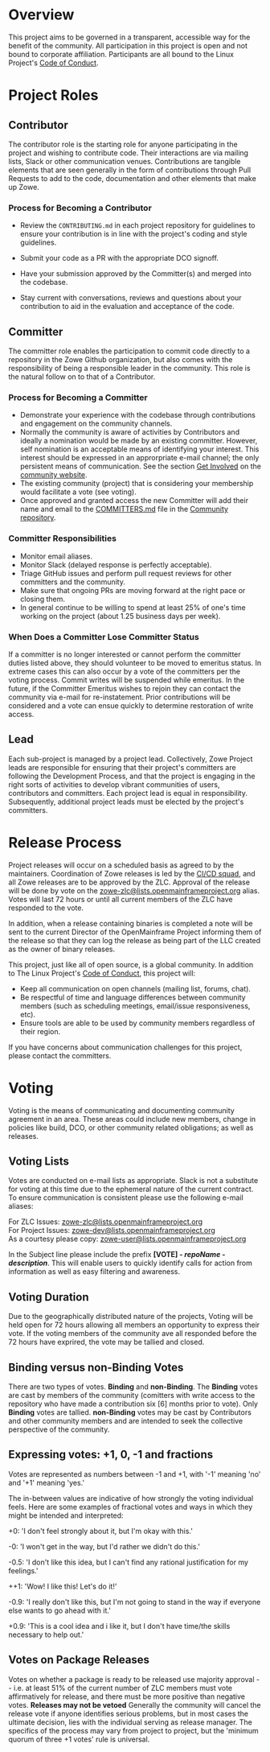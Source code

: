 # Overview

This project aims to be governed in a transparent, accessible way for the benefit of the community. All participation in this project is open and not bound to corporate affiliation.  Participants are all bound to the Linux Project's [Code of Conduct](https://events.linuxfoundation.org/code-of-conduct/).

# Project Roles

## Contributor

The contributor role is the starting role for anyone participating in the project and wishing to contribute code.  Their interactions are via mailing lists, Slack or other communication venues.  Contributions are tangible elements that are seen generally in the form of contributions through Pull Requests to add to the code, documentation and other elements that make up Zowe.

### Process for Becoming a Contributor

* Review the `CONTRIBUTING.md` in each project repository for guidelines to ensure your contribution is in line with the project's coding and style guidelines.

* Submit your code as a PR with the appropriate DCO signoff.
* Have your submission approved by the Committer(s) and merged into the codebase.
* Stay current with conversations, reviews and questions about your contribution to aid in the evaluation and acceptance of the code.

## Committer

The committer role enables the participation to commit code directly to a repository in the Zowe Github organization, but also comes with the responsibility of being a responsible leader in the community.  This role is the natural follow on to that of a Contributor.

### Process for Becoming a Committer

* Demonstrate your experience with the codebase through contributions and engagement on the community channels.
* Normally the community is aware of activities by Contributors and ideally a nomination would be made by an existing committer.  However, self nomination is an acceptable means of identifying your interest.  This interest should be expressed in an approrpriate e-mail channel; the only persistent means of communication.  See the section [Get Involved](https://zowe.org/contribute/) on the [community website](https://zowe.org).
* The existing community (project) that is considering your membership would facilitate a vote (see voting).
* Once approved and granted access the new Committer will add their name and email to the [COMMITTERS.md](https://github.com/zowe/community/tree/master/COMMITTERS.md) file in the [Community repository](https://github.com/zowe/community/).  

### Committer Responsibilities

* Monitor email aliases.
* Monitor Slack (delayed response is perfectly acceptable).
* Triage GitHub issues and perform pull request reviews for other committers and the community.
* Make sure that ongoing PRs are moving forward at the right pace or closing them.
* In general continue to be willing to spend at least 25% of one's time working on the project (about 1.25 business days per week).

### When Does a Committer Lose Committer Status

If a committer is no longer interested or cannot perform the committer duties listed above, they should volunteer to be moved to emeritus status. In extreme cases this can also occur by a vote of the committers per the voting process.  Commit writes will be suspended while emeritus.  In the future, if the Committer Emeritus wishes to rejoin they can contact the community via e-mail for re-instatement.  Prior contributions will be considered and a vote can ensue quickly to determine restoration of write access.

## Lead

Each sub-project is managed by a project lead.  Collectively, Zowe Project leads are responsible for ensuring that their project's committers are following the Development Process, and that the project is engaging in the right sorts of activities to develop vibrant communities of users, contributors and committers.  Each project lead is equal in responsibility.  Subsequently, additional project leads must be elected by the project's committers.

# Release Process

Project releases will occur on a scheduled basis as agreed to by the maintainers. Coordination of Zowe releases is led by the [CI/CD squad](https://github.com/zowe/community/tree/master/CI-CD/Meeting%20Minutes%20and%20Recordings), and all Zowe releases are to be approved by the ZLC.  Approval of the release will be done by vote on the [zowe-zlc@lists.openmainframeproject.org](mailto:zowe-zlc@lists.openmainframeproject.org) alias.  Votes will last 72 hours or until all current members of the ZLC have responded to the vote.  

In addition, when a release containing binaries is completed a note will be sent to the current Director of the OpenMainframe Project informing them of the release so that they can log the release as being part of the LLC created as the owner of binary releases.


This project, just like all of open source, is a global community. In addition to The Linux Project's [Code of Conduct](https://events.linuxfoundation.org/code-of-conduct/), this project will:

* Keep all communication on open channels (mailing list, forums, chat).
* Be respectful of time and language differences between community members (such as scheduling meetings, email/issue responsiveness, etc).
* Ensure tools are able to be used by community members regardless of their region.

If you have concerns about communication challenges for this project, please contact the committers.

# Voting

Voting is the means of communicating and documenting community agreement in an area.  These areas could include new members, change in policies like build, DCO, or other community related obligations; as well as releases.


## Voting Lists
Votes are conducted on e-mail lists as appropriate.  Slack is not a substitute for voting at this time due to the ephemeral nature of the current contract.  To ensure communication is consistent please use the following e-mail aliases:

For ZLC Issues:  [zowe-zlc@lists.openmainframeproject.org](mailto:zowe-zlc@lists.openmainframeproject.org)   
For Project Issues:  [zowe-dev@lists.openmainframeproject.org](mailto:zowe-dev@lists.openmainframeproject.org)   
As a courtesy please copy: [zowe-user@lists.openmainframeproject.org](zowe-user@lists.openmainframeproject.org)   

In the Subject line please include the prefix **[VOTE] - *repoName* - *description***.  This will enable users to quickly identify calls for action from information as well as easy filtering and awareness.   

## Voting Duration
Due to the geographically distributed nature of the projects, Voting will be held open for 72 hours allowing all members an opportunity to express their vote.  If the voting members of the community ave all responded before the 72 hours have exprired, the vote may be tallied and closed.   

## Binding versus non-Binding Votes
There are two types of votes.  **Binding** and **non-Binding**.  The **Binding** votes are cast by members of the community (comitters with write access to the repository who have made a contribution six [6] months prior to vote).  Only **Binding** votes are tallied.  **non-Binding** votes may be cast by Contributors and other community members and are intended to seek the collective perspective of the community.

## Expressing votes: +1, 0, -1 and fractions
 Votes are represented as numbers between -1 and +1, with '-1' meaning 'no' and '+1' meaning 'yes.'

The in-between values are indicative of how strongly the voting individual feels. Here are some examples of fractional votes and ways in which they might be intended and interpreted:

+0: 'I don't feel strongly about it, but I'm okay with this.'

-0: 'I won't get in the way, but I'd rather we didn't do this.'

-0.5: 'I don't like this idea, but I can't find any rational justification for my feelings.'

++1: 'Wow! I like this! Let's do it!'

-0.9: 'I really don't like this, but I'm not going to stand in the way if everyone else wants to go ahead with it.'

+0.9: 'This is a cool idea and i like it, but I don't have time/the skills necessary to help out.'

## Votes on Package Releases
Votes on whether a package is ready to be released use majority approval -- i.e. at least 51% of the current number of ZLC members must vote affirmatively for release, and there must be more positive than negative votes. **Releases may not be vetoed** Generally the community will cancel the release vote if anyone identifies serious problems, but in most cases the ultimate decision, lies with the individual serving as release manager. The specifics of the process may vary from project to project, but the 'minimum quorum of three +1 votes' rule is universal.
